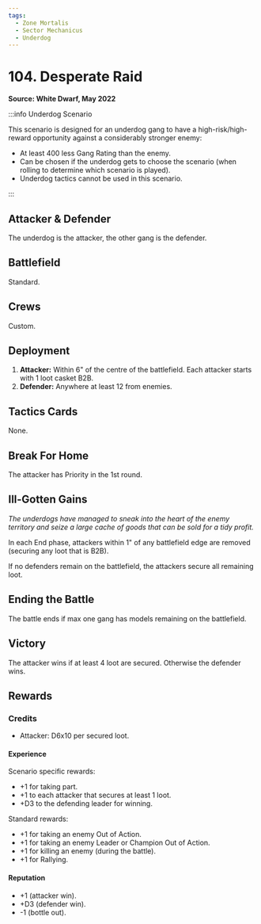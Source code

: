 ```yaml
---
tags:
  - Zone Mortalis
  - Sector Mechanicus
  - Underdog
---
```


# 104. Desperate Raid

**Source: White Dwarf, May 2022**

:::info Underdog Scenario

This scenario is designed for an underdog gang to have a high-risk/high-reward opportunity against a considerably stronger enemy:

- At least 400 less Gang Rating than the enemy.
- Can be chosen if the underdog gets to choose the scenario (when rolling to determine which scenario is played).
- Underdog tactics cannot be used in this scenario.

:::

## Attacker & Defender

The underdog is the attacker, the other gang is the defender.

## Battlefield

Standard.

## Crews

Custom.

## Deployment

1. **Attacker:** Within 6" of the centre of the battlefield. Each attacker starts with 1 loot casket B2B.
2. **Defender:** Anywhere at least 12 from enemies.

## Tactics Cards

None.

## Break For Home

The attacker has Priority in the 1st round.

## Ill-Gotten Gains

_The underdogs have managed to sneak into the heart of the enemy territory and seize a large cache of goods that can be sold for a tidy profit._

In each End phase, attackers within 1" of any battlefield edge are removed (securing any loot that is B2B).

If no defenders remain on the battlefield, the attackers secure all remaining loot.

## Ending the Battle

The battle ends if max one gang has models remaining on the battlefield.

## Victory

The attacker wins if at least 4 loot are secured. Otherwise the defender wins.

## Rewards

### Credits

- Attacker: D6x10 per secured loot.

#### Experience

Scenario specific rewards:

- +1 for taking part.
- +1 to each attacker that secures at least 1 loot.
- +D3 to the defending leader for winning.

Standard rewards:

- +1 for taking an enemy Out of Action.
- +1 for taking an enemy Leader or Champion Out of Action.
- +1 for killing an enemy (during the battle).
- +1 for Rallying.

#### Reputation

- +1 (attacker win).
- +D3 (defender win).
- -1 (bottle out).
